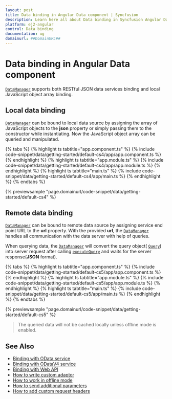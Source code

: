 ```yaml
---
layout: post
title: Data binding in Angular Data component | Syncfusion
description: Learn here all about Data binding in Syncfusion Angular Data component of Syncfusion Essential JS 2 and more.
platform: ej2-angular
control: Data binding 
documentation: ug
domainurl: ##DomainURL##
---
```


# Data binding in Angular Data component

[`DataManager`](https://ej2.syncfusion.com/documentation/api/data/dataManager/) supports both RESTful JSON data services binding and local JavaScript object array binding.

## Local data binding

[`DataManager`](https://ej2.syncfusion.com/documentation/api/data/dataManager/) can be bound to local data source by assigning the
array of JavaScript objects to the **json** property or simply passing them
to the constructor while instantiating. Now the JavaScript object array can be queried and manipulated.

{% tabs %}
{% highlight ts tabtitle="app.component.ts" %}
{% include code-snippet/data/getting-started/default-cs4/app/app.component.ts %}
{% endhighlight %}
{% highlight ts tabtitle="app.module.ts" %}
{% include code-snippet/data/getting-started/default-cs4/app/app.module.ts %}
{% endhighlight %}
{% highlight ts tabtitle="main.ts" %}
{% include code-snippet/data/getting-started/default-cs4/app/main.ts %}
{% endhighlight %}
{% endtabs %}
  
{% previewsample "page.domainurl/code-snippet/data/getting-started/default-cs4" %}

## Remote data binding

[`DataManager`](https://ej2.syncfusion.com/documentation/api/data/dataManager/) can be bound to remote data source by assigning service end point URL to the **url** property. With the
provided **url**, the [`DataManager`](https://ej2.syncfusion.com/documentation/api/data/dataManager/) handles all communication with the
data server with help of queries.

When querying data, the [`DataManager`](https://ej2.syncfusion.com/documentation/api/data/dataManager/) will convert the query object(
[`Query`](https://ej2.syncfusion.com/documentation/api/data/query/)) into server request after calling
[`executeQuery`](https://ej2.syncfusion.com/documentation/api/data/dataManager/#executequery) and waits for the server response(**JSON** format).

{% tabs %}
{% highlight ts tabtitle="app.component.ts" %}
{% include code-snippet/data/getting-started/default-cs5/app/app.component.ts %}
{% endhighlight %}
{% highlight ts tabtitle="app.module.ts" %}
{% include code-snippet/data/getting-started/default-cs5/app/app.module.ts %}
{% endhighlight %}
{% highlight ts tabtitle="main.ts" %}
{% include code-snippet/data/getting-started/default-cs5/app/main.ts %}
{% endhighlight %}
{% endtabs %}
  
{% previewsample "page.domainurl/code-snippet/data/getting-started/default-cs5" %}

> The queried data will not be cached locally unless offline mode is enabled.

## See Also

* [Binding with OData service](../data/adaptors/#odata-adaptor)
* [Binding with ODataV4 service](../data/adaptors/#odatav4-adaptor)
* [Binding with Web API](../data/adaptors/#web-api-adaptor)
* [How to write custom adaptor](../data/adaptors/#writing-custom-adaptor)
* [How to work in offline mode](../data/how-to/#work-in-offline-mode)
* [How to send additional parameters](../data/how-to/#sending-additional-parameters-to-server)
* [How to add custom request headers](../data/how-to/#adding-custom-headers)